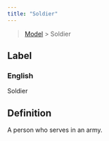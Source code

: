 ```yaml
---
title: "Soldier"
---
```


> [Model](../../) > Soldier

## Label

### English
Soldier


## Definition
A person who serves in an army. 


    
